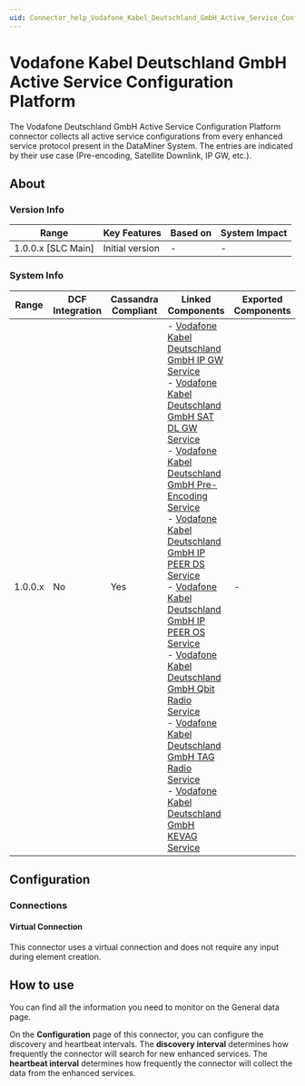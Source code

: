 ```yaml
---
uid: Connector_help_Vodafone_Kabel_Deutschland_GmbH_Active_Service_Configuration_Platform
---
```


# Vodafone Kabel Deutschland GmbH Active Service Configuration Platform

The Vodafone Deutschland GmbH Active Service Configuration Platform connector collects all active service configurations from every enhanced service protocol present in the DataMiner System. The entries are indicated by their use case (Pre-encoding, Satellite Downlink, IP GW, etc.).

## About

### Version Info

| Range                | Key Features     | Based on     | System Impact     |
|----------------------|------------------|--------------|-------------------|
| 1.0.0.x [SLC Main]   | Initial version  | -            | -                 |

### System Info

| Range     | DCF Integration     | Cassandra Compliant     | Linked Components     | Exported Components     |
|-----------|---------------------|-------------------------|-----------------------|-------------------------|
| 1.0.0.x   | No                  | Yes                     | - [Vodafone Kabel Deutschland GmbH IP GW Service](xref:Connector_help_Vodafone_Kabel_Deutschland_GmbH_IP_GW_Service) <br>- [Vodafone Kabel Deutschland GmbH SAT DL GW Service](xref:Connector_help_Vodafone_Kabel_Deutschland_GmbH_SAT_DL_Service) <br>- [Vodafone Kabel Deutschland GmbH Pre-Encoding Service](xref:Connector_help_Vodafone_Kabel_Deutschland_GmbH_Pre-Encoding_Service) <br>- [Vodafone Kabel Deutschland GmbH IP PEER DS Service](xref:Connector_help_Vodafone_Kabel_Deutschland_GmbH_IP_PEER_DS_Service) <br>- [Vodafone Kabel Deutschland GmbH IP PEER OS Service](xref:Connector_help_Vodafone_Kabel_Deutschland_GmbH_IP_PEER_OS_Service) <br>- [Vodafone Kabel Deutschland GmbH Qbit Radio Service](xref:Connector_help_Vodafone_Kabel_Deutschland_GmbH_Qbit_Radio_Service) <br>- [Vodafone Kabel Deutschland GmbH TAG Radio Service](xref:Connector_help_Vodafone_Kabel_Deutschland_GmbH_TAG_Radio_Service) <br>- [Vodafone Kabel Deutschland GmbH KEVAG Service](xref:Connector_help_Vodafone_Kabel_Deutschland_GmbH_KEVAG_Service) | -                       |

## Configuration

### Connections

#### Virtual Connection

This connector uses a virtual connection and does not require any input during element creation.

## How to use

You can find all the information you need to monitor on the General data page.

On the **Configuration** page of this connector, you can configure the discovery and heartbeat intervals. The **discovery interval** determines how frequently the connector will search for new enhanced services. The **heartbeat interval** determines how frequently the connector will collect the data from the enhanced services.
